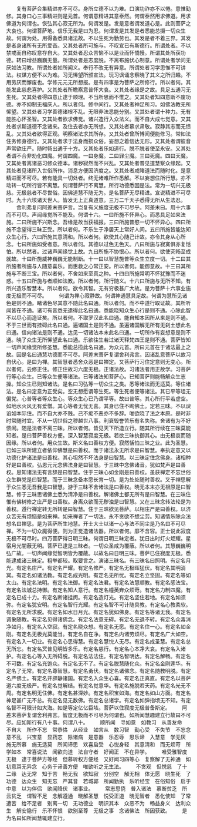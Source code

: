 <!-- { "loadSidebar": true } -->
　　复有菩萨合集精进亦不可尽。身所立德不以为难。口演功祚亦不以惓。意惟勤修。其身口心三事精进则是元首。何谓意精进其意泰然。何谓泰然用求佛道。用求佛道为何谓也。恢弘其心寂无所为。何谓发是。发是意者谓发道心是。此则菩萨之大哀也。何谓菩萨地。信乐无我是曰为忍。何谓发是其发是者悉能总摄一切众生故。何谓为处。用得备悉具诸法故。不以生死为勤劳也。其发是者不着三界。其发是者身诸所有无所爱吝。又其处者所可施与。不叹宣已有斯德行。所谓处者。不以禁戒而自称叹意存自大。又其处者忍众苦恼不以是业而怀憍慢。所谓其处所获功德。转曰增益巍巍无量。所谓处者是志度脱。不离布施伏心制意。所谓处者学问无厌如法习教。所谓处者如所闻义。奉行不改无有异意。所谓处者习学思惟不可讲法。权谋方便不以为难。习无悕望所颁宣法。玩习讽诵念察晓了其义之所归趣。不用劳厌而懈废也。学修元元无所想报。是有四事是为菩萨之所修行。所以者何。其能发此慈悲喜护。又其处者所瞻察意普怀大哀。又其处者缘是之故。具足五通习无生死。又其处者得四意止逮于顺理。不当所思而不惟之。又其处者知四意断不废功德。亦不抑制无福庆人。所以者何。修中间行。又其处者神足所习。如佛法教无所悕望。又其处者习学善德诸根不乱。无限非法悉能分别。又其处者谓十种力。无有能胜心怀圣智。又其处者欲求佛觉。诸兴造行入众法义。而不自大成七觉意。又其处者求斯道德不念诸来。及住去者亦无所想。又其处者慕求肃敬。寂静其志而无愦乱。又其处者欲得正观。明察诸法求其所存。又其处者曾所博闻便能修习。常如法住务修身德行。又其处者求于法身而损众俗。妄想之着信达无形。又其处者谓彼音声常欲庄严。随时畅出通于十方。又其处者乐如道行。脱不脱者使至永安。又其处者谓不合非劝化四魔。何谓四魔。一曰身魔。二曰罪尘魔。三曰死魔。四曰天魔。又其处者离诸恶习修众德本。诸秽寂然而不兴乱。又其处者普见道慧察众缘起。又其处者见诸所入世俗所作。消息方便因济度之。又其处者咸睹道法而随时化。是意精进而不可尽。若有能具一切处者。终无诸难所作悉解。不以妄想住所行慧。亦不动转一切所行皆不离慧。何谓菩萨行不离慧。所行功德悉因是法。常为一切兴无极慈。无极慈者不尽世俗。因佛道慧不随无为。是名菩萨无尽精进。宣说精进不可尽时。九十六垓诸天世人。皆发无上正真道意。三万二千天子悉得无所从生法忍。
　　舍利弗复问阿差末菩萨言。岂复有义施度无极不可尽乎。阿差末曰。用十六事而不可尽。声闻缘觉所不能及。何谓十六。一曰所施不怀异心。而悉具足如来法施。二曰所施不兴斯念。吾缘是故当获福报。三曰所施普愍一切不怀异心。四曰所施不念望得三昧正受。所以者何。不乐生于净居天上常好人间。五曰所施皆能达知众生心行。六曰所施其意清和。所以者何。欲使其心随己计故。亦令其身从心所念。七曰所施如受者意。所以者何。其德以过色无色天。八曰所施与寂寞俱亦复恬怕。所以然者。过诸声闻缘觉上故。九曰所施不协恨心。所以者何。欲使究畅至成就故。十曰所施威神巍巍无能制断。十一曰以智慧施普等众生立度一切。十二曰其所施者所施与人随意喜乐。而惠救之心常正安。所以者何。能御意故。十三曰其所施与不断三宝。所以者何。不舍如来至真之种。十四曰所施常明不怀犹豫而不迷惑。十五曰所施与者顺如法教。所以者何。所行随义。十六曰所施与无所不知。有所兴造乐智慧本。所以者何。欲令其智。无有穷极甚广大故。是为菩萨十六事业施度无极而不可尽。
　　何谓为禅心寂静故。何谓神通慧具足故。何谓为慧所见诸色是则不通。睹诸色尽其意不随此名曰通。所以者何。而不中道行取证故。其所听闻皆在不通。诸可有音悉无逮得此名曰通。悉能晓知众生心行是则不通。心除此智不以尽心而造证矣。所以者何。不取罗汉此名曰通。能自知本因所从来是则不通。不于三世而有挂碍此名曰通。遍诸国土是则不通。虽遍诸国解无所有无刹土想此名曰通。信向诸法是则不通。达见一切诸法本末此名曰通。一切所作有妄想意是则不通。晓了众生无所悕望此名曰通。乐欲往生若过诸天释梵四王是则不通。菩萨皆知一切声闻缘觉所修圣慧。悉能总揽此名曰通。为众元首。所曰元首在于诸法最上之故。因是名曰通慧功德而不可尽。阿差末菩萨复谓舍利弗言。因诸乱意菩萨以故习自伏心。是曰为禅。其智慧者悉舍众恶是曰禅定。又菩萨行习住定意则无变心。所以者何。云修正住。修正住故习六度无极。正诸法故。习诸法者用正故学。习菩萨行等心众生。已等众生便等诸法。已等诸法知菩萨心。已知菩萨则能畅解众生志操。知众生已则知诸法。是名曰习弘等一切众生之类。悉等诸法而无适莫。等住诸法。是名曰定意为正受矣。空无想愿谓等生死。等生死者便等诸法。其已平等坦无偏党。心普等者等众生心。等众生心已乃谓平等。故曰普等。其心所行平若虚空。如地水火风无有爱憎。其心等者无忧无喜。其身已住不眴佛土。定若三昧。不以谀谄如本际住。而不自大亦不贱。己不痴不恶亦不多辞。唯欲晓了法之本原。是时非时常随时宜。不从一切世俗之秽越世八事。利衰毁誉苦乐有名失称。舍诸有为不好愦闹。随是法者不离三昧。所以者何。皆见天下所造立行。随其所行续在三昧莫能知者。是曰菩萨善权方便。深入智慧寂度无极。若欲三昧执御其心。由无极哀而随因缘。所以者何。用众生故。斯义名曰善权方便。寂然恬怕三昧之业。此为圣慧。已如三昧所建立者依仰佛慧是曰善权。而于诸法永无所求是曰智慧。奉执定意又以功德化护诸法是曰善权。其心坦然不坏法身是曰智慧。以三昧定住念佛身。诸相种好是曰善权。弘恩元元念佛法身是曰智慧。于三昧中念佛诸音。犹如梵声是曰善权。思知诸法无有言辞是曰智慧。住于三昧心如金刚是曰善权。虽获禅定不忘世俗众生群党是曰智慧。而于三昧念备本愿长育一切。是为处处随时善权。又于禅思解于众生悉无吾我是曰智慧。游于三昧不舍诸法是曰善权。晓无本末亦无根原是曰智慧。修于三昧思诸佛土悉为清净是曰善权。解诸佛土都无所有是曰智慧。在三昧住惟有佛树修之庄严是曰善权。身离众欲而无秽浊是曰智慧。又在三昧念转法轮是为善权。遵行禅定转无所转是曰智慧。住于三昧欲见菩萨。以相庄严是曰善权。以济众苦无有烦恼是如来禅。如来禅者了一切法。永不贪欲不想尘劳。知诸情乐除众法想名曰禅思。是为菩萨所生地慧。开士大士以诸一心与法不同尘是乃名曰不可尽禅。不为一切众魔得便。则为正觉造诸法器。所以者何。靡不含容。正士说此寂度无极不可尽时。四万菩萨得日明三昧。何谓日明三昧定者。犹日出时灯火炬耀。星宿月光闇蔽无明。菩萨已逮是三昧者。一切众圣咸为覆蔽。所以者何。其慧巍巍明弘广故。一切声闻缘觉智明皆为覆蔽。以故名曰日明三昧。菩萨已住寂度无极。悉能逮成诸三昧定。粗举都较。取要言之。演诸三昧名。有三昧名曰照明。有定名月光。有定名庄严。有定名严耀。有定名修严。有定名无极晖猛伏。有定名其明消冥。有定名如诸法教。有定名成光明。有定名无所忧。有定名立坚固。有定名等如太山。有定名法明。有定名法御。有定名法君。有定名法慧顺教。有定名感法宝。有定名法城总持御。有定名知人意行。有定名幢英弃众烦苛。有定名力制四魔。有定名已成十力。有定名断诸挂阂。有定名造灯光。有定名坚住若地。有定名如须弥。有定名犹安明。有定名智行光耀。有定名智不可计随具教。有定名心教柔软。有定名无所求脱。有定名如水日月光。有定名犹如佛身。有定名等诸无我。有定名调象随教。有定名见得诸佛念。有定名法意无碍。有定名无退不转。有定名众毒消净如月。有定名入空寂。有定名晓众想。有定名无愿。有定名住一心。有定名如金刚。有定名无极光莫能当。有定名自在净。有定名内诸劳烦尽。有定名广大如空。有定名入一切业。有定名心思得慧。有定名慧悦人无尽。有定名成圣慧。有定名总无所忘。有定名冥普见明皆多乐。有定名慈行。有定名心本净大哀。有定名入诸护。有定名心等入无所碍脱。有定名法法住。有定名智明达。有定名解畅。有定名不可数。有定名充饱众。有定名无不了。有定名脱慧随化众。有定名金刚莲华。有定名了无常。有定名尊智慧。有定名勇伏。有定名诸佛念。有定名随教明脱。有定名严佛土。有定名开辟静诸国。有定名入众生心喜。有定名正真直。有定名以菩萨道六度无极严。有定名觉解结。有定名觉意华。有定名施脱若天药。有定名光无不周。有定名明无住佛。有定名甚深妙。有定名积宝如海。有定名如山方面。有定名神足甚广无不总。有定名见无数佛。有定名总诸学。有定名如弹指顷无不知。有定名智不可限计如大海。如是等定亿亿巨垓。菩萨以住寂度无极普备斯定。
　　阿差末菩萨复谓舍利弗言。智度无极而不可尽为何谓也。如所闻慧趣建立行故曰不可尽。应如斯行有八十事。何谓八十。
　　顺所闻　寻如意　如教习　从善友命　不自大　所作不忘　常恭恪　从经业　如言从　数习智　勤心受　不失节　不忘念　意不乱　兴宝意　显药志　除诸病　是意器　乐忍辱　思乐谛　入慧意　学无厌　施无所慕　施无适莫　所闻谛思　欢喜启受　心悦身轻　其意清和　而无烦苛　所学如本　常喜说法　闻欲向道　法自守者　好闻正　不在异学。
　　唯受雅智度无极　逮于菩萨方等经　但慕听权方便经　又好闻习四等心　复察解了无神通　如初意耳无异念　心务于谛善方便　唯欲听之无生法。
　　不贪观　但悦慈　了十二缘　达无常　知于苦　畅无我　欲知寂　分别空　解无相　体无愿　晓生死　了功德　达众生　知无忘　严其音　若城郭　所闻勤执　乐听经宝　在俗知俗　启于中意　以为伴侣　欲闻降伏　诸事业。
　　常志思侥　普入诸法　慕断贫乏　所云贫乏　谓智不足　念解遵通　晓解圣慧　悦受正道　晓无智者　悉化使知　了常遭苦　给不足者　别离一切　无功德业　明识其本　众恶不为　畅益身义　达利众生　解安隐行　乐不怀恨　欲别至尊　无极之事　念诸佛法　所因获致。
　　是为名曰如所闻慧辄建立行。

